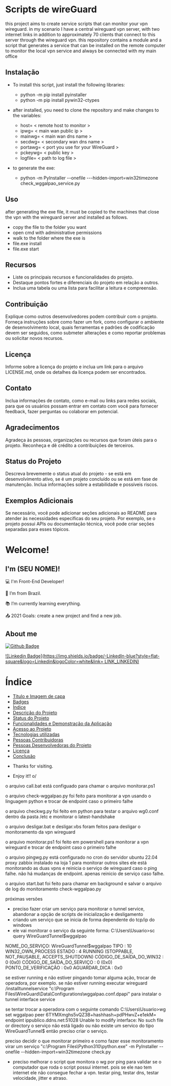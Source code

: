 # Scripts de wireGuard

this project aims to create service scripts that can monitor your vpn wireguard.
in my scenario I have a central wireguard vpn server, with two internet links in addition to approximately 70 clients that connect to this server through the wireguard vpn.
this repository contains a module and a script that generates a service that can be installed on the remote computer to monitor the local vpn service and always be connected with my main office

## Instalação

- To install this script, just install the following libraries:
    - python -m pip install pyinstaller
    - python -m pip install pywin32-ctypes

- after installed, you need to clone the repository and make changes to the variables:
    - host= < remote host to monitor >
    - ipwg= < main wan public ip >
    - mainwg= < main wan dns name >
    - secdwg= < secondary wan dns name >
    - portawg= < port you use for your WireGuard >
    - pckeywg= < public key >
    - logfile= < path to log file >

- to generate the exe:
    - python -m PyInstaller --onefile ---hidden-import=win32timezone check_wggalpao_service.py

## Uso

after generating the exe file, it must be copied to the machines that close the vpn with the wireguard server and installed as follows.

- copy the file to the folder you want
- open cmd with administrative permissions
- walk to the folder where the exe is
- file.exe install
- file.exe start

## Recursos

- Liste os principais recursos e funcionalidades do projeto.
- Destaque pontos fortes e diferenciais do projeto em relação a outros.
- Inclua uma tabela ou uma lista para facilitar a leitura e compreensão.

## Contribuição

Explique como outros desenvolvedores podem contribuir com o projeto. Forneça instruções sobre como fazer um fork, como configurar o ambiente de desenvolvimento local, quais ferramentas e padrões de codificação devem ser seguidos, como submeter alterações e como reportar problemas ou solicitar novos recursos.

## Licença

Informe sobre a licença do projeto e inclua um link para o arquivo LICENSE.md, onde os detalhes da licença podem ser encontrados.

## Contato

Inclua informações de contato, como e-mail ou links para redes sociais, para que os usuários possam entrar em contato com você para fornecer feedback, fazer perguntas ou colaborar em potencial.

## Agradecimentos

Agradeça às pessoas, organizações ou recursos que foram úteis para o projeto. Reconheça e dê crédito a contribuições de terceiros.

## Status do Projeto

Descreva brevemente o status atual do projeto - se está em desenvolvimento ativo, se é um projeto concluído ou se está em fase de manutenção. Inclua informações sobre a estabilidade e possíveis riscos.

## Exemplos Adicionais

Se necessário, você pode adicionar seções adicionais ao README para atender às necessidades específicas do seu projeto. Por exemplo, se o projeto possui APIs ou documentação técnica, você pode criar seções separadas para esses tópicos.




# Welcome!

 

## I'm (SEU NOME)!

 

:computer: I'm Front-End Developer!

:house_with_garden: I’m from Brazil.

:books: I’m currently learning everything.

:outbox_tray: 2021 Goals: create a new project and find a new job.

 

## About me

[![Github Badge](https://img.shields.io/badge/-Github-000?style=flat-square&logo=Github&logoColor=white&link=LINK_GIT)](LINK_GIT)

[![Linkedin Badge](https://img.shields.io/badge/-LinkedIn-blue?style=flat-square&logo=Linkedin&logoColor=white&link= LINK_LINKEDIN)]( LINK_LINKEDIN)


# Índice 

* [Título e Imagem de capa](#Agradecimentos)
* [Badges](#badges)
* [Índice](#índice)
* [Descrição do Projeto](#descrição-do-projeto)
* [Status do Projeto](#status-do-Projeto)
* [Funcionalidades e Demonstração da Aplicação](#funcionalidades-e-demonstração-da-aplicação)
* [Acesso ao Projeto](#acesso-ao-projeto)
* [Tecnologias utilizadas](#tecnologias-utilizadas)
* [Pessoas Contribuidoras](#pessoas-contribuidoras)
* [Pessoas Desenvolvedoras do Projeto](#pessoas-desenvolvedoras)
* [Licença](#licença)
* [Conclusão](#conclusão)

- Thanks for visiting.

- Enjoy it!! o/

o arquivo call.bat está configuado para chamar o arquivo monitorar.ps1

o arquivo check-wggalpao.py foi feito para monitorar a vpn usando o linguagem python e trocar de endpoint caso o primeiro falhe

o arquivo checkwg.py foi feito em python para testar o arquivo wg0.conf dentro da pasta /etc e monitorar o latest-handshake

o arquivo desligar.bat e desligar.vbs foram feitos para desligar o monitoramento da vpn wireguard

o arquivo monitorar.ps1 foi feito em powershell para monitorar a vpn wireguard e trocar de endpoint caso o primeiro falhe

o arquivo pingwg.py está configurado no cron do servidor ubuntu 22.04 proxy zabbix instalado na loja 1 para monitorar outros sites ele está monitorando as duas vpns e reinicia o serviço de wireguard caso o ping falhe. não há mudanças de endpoint. apenas reinicio de serviço caso falhe.

o arquivo start.bat foi feito para chamar em background e salvar o arquivo de log do monitoramento check-wggalpao.py


próximas versões
- preciso fazer criar um serviço para monitorar o tunnel service, abandonar a opção de scripts de inicialização e desligamento
- criando um serviço que se inicia de forma dependente do tcp/ip do windows
- ele vai monitorar o serviço da seguinte forma:
C:\Users\Usuario>sc query WireGuardTunnel$wggalpao

NOME_DO_SERVIÇO: WireGuardTunnel$wggalpao
    TIPO                       : 10  WIN32_OWN_PROCESS
    ESTADO                     : 4  RUNNING
                                (STOPPABLE, NOT_PAUSABLE, ACCEPTS_SHUTDOWN)
    CÓDIGO_DE_SAÍDA_DO_WIN32   : 0  (0x0)
    CÓDIGO_DE_SAÍDA_DO_SERVIÇO : 0  (0x0)
    PONTO_DE_VERIFICAÇÃO       : 0x0
    AGUARDAR_DICA              : 0x0

se estiver running e não estiver pingando tomar alguma ação, trocar de operadora, por exemplo.
se não estiver running executar
wireguard /installtunnelservice "c:\Program Files\WireGuard\Data\Configurations\wggalpao.conf.dpapi"
para instalar o tunnel interface service

se tentar trocar a operadora com o seguinte comando
C:\Users\Usuario>wg set wggalpao peer 6TYMXmghs5vQZ3B+hashhash+pdPHwvZ+e1ekM= endpoint ippublico.ddns.net:51028
Unable to modify interface: No such file or directory
o serviço não está ligado ou não existe um servico do tipo WireGuardTunnel$
então preciso criar o serviço.

preciso decidir o que monitorar primeiro e como fazer esse monitoramento virar um serviço
"c:\Program Files\Python310\python.exe" -m PyInstaller --onefile --hidden-import=win32timezone check.py
- preciso melhorar o script que monitora o wg por ping para validar se o computador que roda o script possui internet. pois se ele nao tem internet ele não consegue fechar a vpn. testar ping, testar dns, testar velocidade, jitter e atraso.
